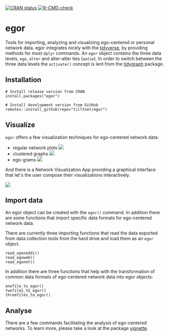 [![CRAN status](https://www.r-pkg.org/badges/version/egor)](https://CRAN.R-project.org/package=egor)
[![R-CMD-check](https://github.com/tilltnet/egor/workflows/R-CMD-check/badge.svg)](https://github.com/tilltnet/egor/actions)

# egor

Tools for importing, analyzing and visualizing ego-centered or personal network
data. egor integrates nicely with the [tidyverse](http://www.tidyverse.org), by
providing methods for most `dplyr` commands. An `egor` object contains the three
data levels, `ego`, `alter` and alter-alter ties (`aatie`). In order to switch
between the three data levels the `activate()` concept is lent from the
[tidygraph](https://github.com/thomasp85/tidygraph) package.

## Installation

    # Install release version from CRAN
    install.packages("egor")

    # Install development version from GitHub
    remotes::install_github(repo="tilltnet/egor")
    
## Visualize

`egor` offers a few visualization techniques for ego-centered network data:

- regular network plots ![](https://www.tillt.net/egor/reference/figures/network_plot.png)
- clustered graphs ![](https://www.tillt.net/egor/reference/figures/clustered_graphs.png)
- ego-grams ![](https://www.tillt.net/egor/reference/figures/ego_gram.png)

And there is a Network Visualization App providing a graphical interface that
let's the user compose their visualizations interactively. 

![](https://www.tillt.net/egor/reference/figures/vis_wizzard.png)

## Import data

An egor object can be created with the `egor()` command. In addition there are
some functions that import specific data formats for ego-centered network data.

There are currently three importing functions that read the data exported from
data collection tools from the hard drive and load them as an `egor` object.

```
read_openeddi()
read_egoweb()
read_egonet()
```

In addition there are three functions that help with the transformation of common data 
formats of ego-centered network data into egor objects:

```
onefile_to_egor()
twofiles_to_egor()
threefiles_to_egor()
```

## Analyse

There are a few commands facilitating the analysis of ego-centered networks. To
learn more, please take a look at the package 
[vignette](articles/using_egor.html).
